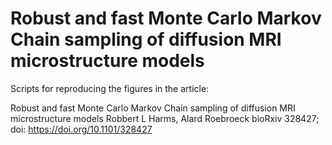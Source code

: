 # Robust and fast Monte Carlo Markov Chain sampling of diffusion MRI microstructure models

Scripts for reproducing the figures in the article:

Robust and fast Monte Carlo Markov Chain sampling of diffusion MRI microstructure models
Robbert L Harms, Alard Roebroeck
bioRxiv 328427; doi: https://doi.org/10.1101/328427 
